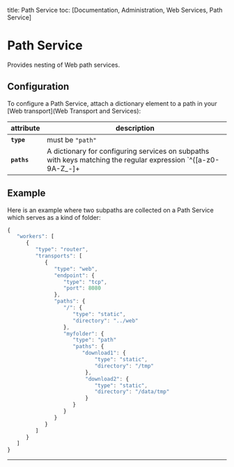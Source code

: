 title: Path Service
toc: [Documentation, Administration, Web Services, Path Service]

# Path Service

Provides nesting of Web path services.

## Configuration

To configure a Path Service, attach a dictionary element to a path in your [Web transport](Web Transport and Services):

attribute | description
---|---
**`type`** | must be `"path"`
**`paths`** | A dictionary for configuring services on subpaths with keys matching the regular expression `^([a-z0-9A-Z_\-]+|/)$`, and with `/` in the set of keys.

## Example

Here is an example where two subpaths are collected on a Path Service which serves as a kind of folder:

```javascript
{
   "workers": [
      {
         "type": "router",
         "transports": [
            {
               "type": "web",
               "endpoint": {
                  "type": "tcp",
                  "port": 8080
               },
               "paths": {
                  "/": {
                     "type": "static",
                     "directory": "../web"
                  },
                  "myfolder": {
                     "type": "path"
                     "paths": {
                        "download1": {
                            "type": "static",
                            "directory": "/tmp"
                         },
                         "download2": {
                            "type": "static",
                            "directory": "/data/tmp"
                         }
                     }
                  }
               }
            }
         ]
      }
   ]
}
```

---
